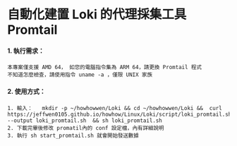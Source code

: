 # 自動化建置 Loki 的代理採集工具 Promtail

#### 1. 執行需求：

```
本專案僅支援 AMD 64， 如您的電腦指令集為 ARM 64，請更換 Promtail 程式
不知道怎麼檢查，請使用指令 uname -a ，僅限 UNIX 家族
```

#### 2. 使用方式：

```
1. 輸入：   mkdir -p ~/howhowwen/Loki && cd ~/howhowwen/Loki &&  curl https://jeffwen0105.github.io/howhow/Linux/Loki/script/loki_promtail.sh --output loki_promtail.sh  && sh loki_promtail.sh
2. 下載完畢後修改 promatil內的 conf 設定檔，內有詳細說明
3. 執行 sh start_promtail.sh 就會開始發送數據
```

